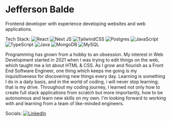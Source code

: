 #   Jefferson Balde

Frontend developer with experience developing websites and web applications.

Tech Stack:
![React](https://img.shields.io/badge/react-%2320232a.svg?style=flat-square&logo=react&logoColor=%2361DAFB) ![Next JS](https://img.shields.io/badge/Next-black?style=flat-square&logo=next.js&logoColor=white) ![TailwindCSS](https://img.shields.io/badge/tailwindcss-%2338B2AC.svg?style=flat-square&logo=tailwind-css&logoColor=white) ![Postgres](https://img.shields.io/badge/postgres-%23316192.svg?style=flat-square&logo=postgresql&logoColor=white) ![JavaScript](https://img.shields.io/badge/javascript-%23323330.svg?style=flat-square&logo=javascript&logoColor=%23F7DF1E) ![TypeScript](https://img.shields.io/badge/typescript-%23007ACC.svg?style=flat-square&logo=typescript&logoColor=white) ![Java](https://img.shields.io/badge/java-%23ED8B00.svg?style=flat-square&logo=java&logoColor=white) ![MongoDB](https://img.shields.io/badge/MongoDB-%234ea94b.svg?style=flat-square&logo=mongodb&logoColor=white) ![MySQL](https://img.shields.io/badge/mysql-%2300f.svg?style=flat-square&logo=mysql&logoColor=white)

Programming has grown from a hobby to an obsession. My interest in Web Development started in 2021 when I was trying to edit things on the web, which taught me a lot about HTML & CSS. As I grow and flourish as a Front End Software Engineer, one thing which keeps me going is my inquisitiveness for discovering new things every day. Learning is something I do in a daily basis, and in the world of coding, i will never stop learning; that is my drive. Throughout my coding journey, I learned not only how to create full stack applications from scratch but more importantly, how to be autonomous and learn new skills on my own. I'm looking forward to working with and learning from a team of like-minded engineers.

Socials: [![LinkedIn](https://img.shields.io/badge/LinkedIn-%230077B5.svg?logo=linkedin&logoColor=white)](https://linkedin.com/in/jeffersonbalde) 
